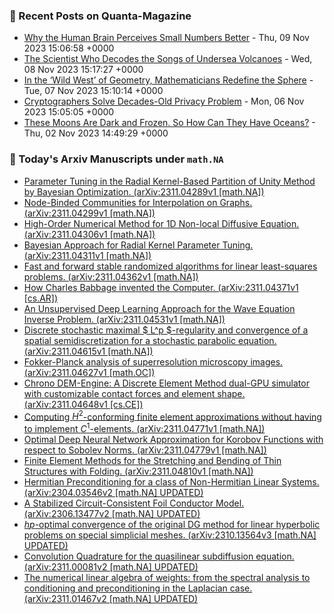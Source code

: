 ### 📝 Recent Posts on Quanta-Magazine
<!-- quanta starts -->
* <a href="https://www.quantamagazine.org/why-the-human-brain-perceives-small-numbers-better-20231109/">Why the Human Brain Perceives Small Numbers Better</a> - Thu, 09 Nov 2023 15:06:58 +0000
* <a href="https://www.quantamagazine.org/she-decodes-quakes-from-undersea-volcanoes-and-taylor-swift-20231108/">The Scientist Who Decodes the Songs of Undersea Volcanoes</a> - Wed, 08 Nov 2023 15:17:27 +0000
* <a href="https://www.quantamagazine.org/in-the-wild-west-of-geometry-mathematicians-redefine-the-sphere-20231107/">In the ‘Wild West’ of Geometry, Mathematicians Redefine the Sphere</a> - Tue, 07 Nov 2023 15:10:14 +0000
* <a href="https://www.quantamagazine.org/cryptographers-devise-an-approach-for-total-search-privacy-20231106/">Cryptographers Solve Decades-Old Privacy Problem</a> - Mon, 06 Nov 2023 15:05:05 +0000
* <a href="https://www.quantamagazine.org/icy-oceans-exist-on-far-off-moons-why-arent-they-frozen-solid-20231102/">These Moons Are Dark and Frozen. So How Can They Have Oceans?</a> - Thu, 02 Nov 2023 14:49:29 +0000
<!-- quanta ends -->
### 📝 Today's Arxiv Manuscripts under ``math.NA``
<!-- arxiv-math-na starts -->
* <a href="http://arxiv.org/abs/2311.04289">Parameter Tuning in the Radial Kernel-Based Partition of Unity Method by Bayesian Optimization. (arXiv:2311.04289v1 [math.NA])</a>
* <a href="http://arxiv.org/abs/2311.04299">Node-Binded Communities for Interpolation on Graphs. (arXiv:2311.04299v1 [math.NA])</a>
* <a href="http://arxiv.org/abs/2311.04306">High-Order Numerical Method for 1D Non-local Diffusive Equation. (arXiv:2311.04306v1 [math.NA])</a>
* <a href="http://arxiv.org/abs/2311.04311">Bayesian Approach for Radial Kernel Parameter Tuning. (arXiv:2311.04311v1 [math.NA])</a>
* <a href="http://arxiv.org/abs/2311.04362">Fast and forward stable randomized algorithms for linear least-squares problems. (arXiv:2311.04362v1 [math.NA])</a>
* <a href="http://arxiv.org/abs/2311.04371">How Charles Babbage invented the Computer. (arXiv:2311.04371v1 [cs.AR])</a>
* <a href="http://arxiv.org/abs/2311.04531">An Unsupervised Deep Learning Approach for the Wave Equation Inverse Problem. (arXiv:2311.04531v1 [math.NA])</a>
* <a href="http://arxiv.org/abs/2311.04615">Discrete stochastic maximal $ L^p $-regularity and convergence of a spatial semidiscretization for a stochastic parabolic equation. (arXiv:2311.04615v1 [math.NA])</a>
* <a href="http://arxiv.org/abs/2311.04627">Fokker-Planck analysis of superresolution microscopy images. (arXiv:2311.04627v1 [math.OC])</a>
* <a href="http://arxiv.org/abs/2311.04648">Chrono DEM-Engine: A Discrete Element Method dual-GPU simulator with customizable contact forces and element shape. (arXiv:2311.04648v1 [cs.CE])</a>
* <a href="http://arxiv.org/abs/2311.04771">Computing $H^2$-conforming finite element approximations without having to implement $C^1$-elements. (arXiv:2311.04771v1 [math.NA])</a>
* <a href="http://arxiv.org/abs/2311.04779">Optimal Deep Neural Network Approximation for Korobov Functions with respect to Sobolev Norms. (arXiv:2311.04779v1 [math.NA])</a>
* <a href="http://arxiv.org/abs/2311.04810">Finite Element Methods for the Stretching and Bending of Thin Structures with Folding. (arXiv:2311.04810v1 [math.NA])</a>
* <a href="http://arxiv.org/abs/2304.03546">Hermitian Preconditioning for a class of Non-Hermitian Linear Systems. (arXiv:2304.03546v2 [math.NA] UPDATED)</a>
* <a href="http://arxiv.org/abs/2306.13477">A Stabilized Circuit-Consistent Foil Conductor Model. (arXiv:2306.13477v2 [math.NA] UPDATED)</a>
* <a href="http://arxiv.org/abs/2310.13564">$hp$-optimal convergence of the original DG method for linear hyperbolic problems on special simplicial meshes. (arXiv:2310.13564v3 [math.NA] UPDATED)</a>
* <a href="http://arxiv.org/abs/2311.00081">Convolution Quadrature for the quasilinear subdiffusion equation. (arXiv:2311.00081v2 [math.NA] UPDATED)</a>
* <a href="http://arxiv.org/abs/2311.01467">The numerical linear algebra of weights: from the spectral analysis to conditioning and preconditioning in the Laplacian case. (arXiv:2311.01467v2 [math.NA] UPDATED)</a>
<!-- arxiv-math-na ends -->
